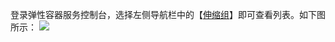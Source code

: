 登录弹性容器服务控制台，选择左侧导航栏中的【[伸缩组](https://console.cloud.tencent.com/autoscaling/group)】即可查看列表。如下图所示：
![](https://main.qcloudimg.com/raw/2d66fc880098e77c2489ebe14904d828.png)
